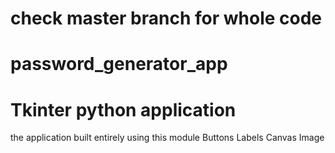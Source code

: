 # check master branch for whole code
# password_generator_app
# Tkinter python application

the application built entirely using this module 
Buttons
Labels
Canvas
Image
